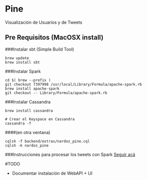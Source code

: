 # Pine
Visualización de Usuarios y de Tweets

## Pre Requisitos (MacOSX install)

###Instalar sbt (Simple Build Tool)
```
brew update
brew install sbt
```

###Instalar Spark
```
cd $( brew --prefix )
git checkout 7397998 /usr/local/Library/Formula/apache-spark.rb
brew install apache-spark
git checkout -- Library/Formula/apache-spark.rb
```

###Instalar Cassandra
```
brew install cassandra

# Crear el Keyspace en Cassandra
cassandra -f
```
####(en otra ventana)
```
cqlsh -f backend/extras/nardoz_pine.cql
cqlsh -k nardoz_pine
```

###Instrucciones para procesar los tweets con Spark
[Seguir acá](https://github.com/Nardoz/pine/tree/master/backend)



#TODO
* Documentar instalación de WebAPI + UI
